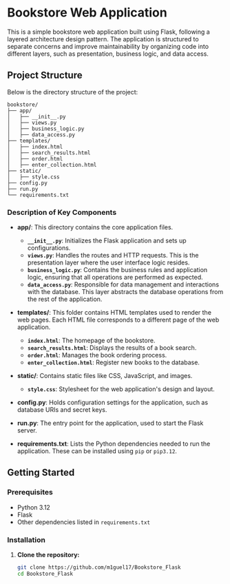 # Bookstore Web Application

This is a simple bookstore web application built using Flask, following a layered architecture design pattern. The application is structured to separate concerns and improve maintainability by organizing code into different layers, such as presentation, business logic, and data access.

## Project Structure

Below is the directory structure of the project:
```
bookstore/
├── app/
│   ├── __init__.py
│   ├── views.py
│   ├── business_logic.py 
│   ├── data_access.py
├── templates/
│   ├── index.html
│   ├── search_results.html
│   ├── order.html
│   ├── enter_collection.html
├── static/
│   ├── style.css
├── config.py
├── run.py
└── requirements.txt
```
### Description of Key Components

- **app/**: This directory contains the core application files.
  - **`__init__.py`**: Initializes the Flask application and sets up configurations.
  - **`views.py`**: Handles the routes and HTTP requests. This is the presentation layer where the user interface logic resides.
  - **`business_logic.py`**: Contains the business rules and application logic, ensuring that all operations are performed as expected.
  - **`data_access.py`**: Responsible for data management and interactions with the database. This layer abstracts the database operations from the rest of the application.

- **templates/**: This folder contains HTML templates used to render the web pages. Each HTML file corresponds to a different page of the web application.
  - **`index.html`**: The homepage of the bookstore.
  - **`search_results.html`**: Displays the results of a book search.
  - **`order.html`**: Manages the book ordering process.
  - **`enter_collection.html`**: Register new books to the database.

- **static/**: Contains static files like CSS, JavaScript, and images.
  - **`style.css`**: Stylesheet for the web application's design and layout.

- **config.py**: Holds configuration settings for the application, such as database URIs and secret keys.

- **run.py**: The entry point for the application, used to start the Flask server.

- **requirements.txt**: Lists the Python dependencies needed to run the application. These can be installed using `pip` or `pip3.12`.

## Getting Started

### Prerequisites

- Python 3.12
- Flask
- Other dependencies listed in `requirements.txt`

### Installation

1. **Clone the repository:**
   ```bash
   git clone https://github.com/m1guel17/Bookstore_Flask
   cd Bookstore_Flask